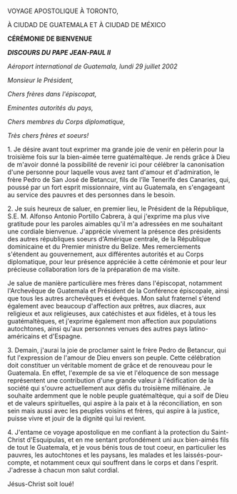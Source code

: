 VOYAGE APOSTOLIQUE À TORONTO,

À CIUDAD DE GUATEMALA ET À CIUDAD DE MÉXICO

**CÉRÉMONIE DE BIENVENUE**

***DISCOURS DU PAPE JEAN-PAUL II***

*Aéroport international de Guatemala, lundi 29 juillet 2002*

*Monsieur le Président,*

*Chers frères dans l'épiscopat,*

*Eminentes autorités du pays,*

*Chers membres du Corps diplomatique,*

*Très chers frères et soeurs!*

1\. Je désire avant tout exprimer ma grande joie de venir en pèlerin pour la troisième fois sur la bien-aimée terre guatémaltèque. Je rends grâce à Dieu de m'avoir donné la possibilité de revenir ici pour célébrer la canonisation d'une personne pour laquelle vous avez tant d'amour et d'admiration, le frère Pedro de San José de Betancur, fils de l'île Tenerife des Canaries, qui, poussé par un fort esprit missionnaire, vint au Guatemala, en s'engageant au service des pauvres et des personnes dans le besoin.

2\. Je suis heureux de saluer, en premier lieu, le Président de la République, S.E. M. Alfonso Antonio Portillo Cabrera, à qui j'exprime ma plus vive gratitude pour les paroles aimables qu'il m'a adressées en me souhaitant une cordiale bienvenue. J'apprécie vivement la présence des présidents des autres républiques soeurs d'Amérique centrale, de la République dominicaine et du Premier ministre du Belize. Mes remerciements s'étendent au gouvernement, aux différentes autorités et au Corps diplomatique, pour leur présence appréciée à cette cérémonie et pour leur précieuse collaboration lors de la préparation de ma visite.

Je salue de manière particulière mes frères dans l'épiscopat, notamment l'Archevêque de Guatemala et Président de la Conférence épiscopale, ainsi que tous les autres archevêques et évêques. Mon salut fraternel s'étend également avec beaucoup d'affection aux prêtres, aux diacres, aux religieux et aux religieuses, aux catéchistes et aux fidèles, et à tous les guatémaltèques, et j'exprime également mon affection aux populations autochtones, ainsi qu'aux personnes venues des autres pays latino-américains et d'Espagne.

3\. Demain, j'aurai la joie de proclamer saint le frère Pedro de Betancur, qui fut l'expression de l'amour de Dieu envers son peuple. Cette célébration doit constituer un véritable moment de grâce et de renouveau pour le Guatemala. En effet, l'exemple de sa vie et l'éloquence de son message représentent une contribution d'une grande valeur à l'édification de la société qui s'ouvre actuellement aux défis du troisième millénaire. Je souhaite ardemment que le noble peuple guatémaltèque, qui a soif de Dieu et de valeurs spirituelles, qui aspire à la paix et à la réconciliation, en son sein mais aussi avec les peuples voisins et frères, qui aspire à la justice, puisse vivre et jouir de la dignité qui lui revient.

4\. J'entame ce voyage apostolique en me confiant à la protection du Saint-Christ d'Esquipulas, et en me sentant profondément uni aux bien-aimés fils de tout le Guatemala, et je vous bénis tous de tout coeur, en particulier les pauvres, les autochtones et les paysans, les malades et les laissés-pour-compte, et notamment ceux qui souffrent dans le corps et dans l'esprit. J'adresse à chacun mon salut cordial.

Jésus-Christ soit loué!